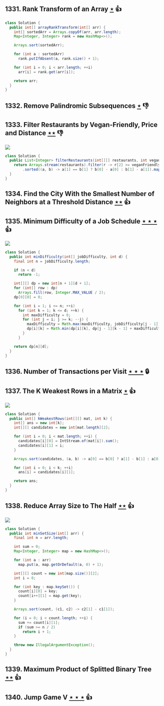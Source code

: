 ## 1331. Rank Transform of an Array [$\star$](https://leetcode.com/problems/rank-transform-of-an-array) :thumbsup:

```java
class Solution {
  public int[] arrayRankTransform(int[] arr) {
    int[] sortedArr = Arrays.copyOf(arr, arr.length);
    Map<Integer, Integer> rank = new HashMap<>();

    Arrays.sort(sortedArr);

    for (int a : sortedArr)
      rank.putIfAbsent(a, rank.size() + 1);

    for (int i = 0; i < arr.length; ++i)
      arr[i] = rank.get(arr[i]);

    return arr;
  }
}
```

## 1332. Remove Palindromic Subsequences [$\star$](https://leetcode.com/problems/remove-palindromic-subsequences) :thumbsdown:

## 1333. Filter Restaurants by Vegan-Friendly, Price and Distance [$\star\star$](https://leetcode.com/problems/filter-restaurants-by-vegan-friendly-price-and-distance) :thumbsdown:

![](https://img.shields.io/badge/-Sort-0F2540.svg?style=flat-square)

```java
class Solution {
  public List<Integer> filterRestaurants(int[][] restaurants, int veganFriendly, int maxPrice, int maxDistance) {
    return Arrays.stream(restaurants).filter(r -> r[2] >= veganFriendly && r[3] <= maxPrice && r[4] <= maxDistance)
        .sorted((a, b) -> a[1] == b[1] ? b[0] - a[0] : b[1] - a[1]).map(i -> i[0]).collect(Collectors.toList());
  }
}
```

## 1334. Find the City With the Smallest Number of Neighbors at a Threshold Distance [$\star\star$](https://leetcode.com/problems/find-the-city-with-the-smallest-number-of-neighbors-at-a-threshold-distance) :thumbsup:

## 1335. Minimum Difficulty of a Job Schedule [$\star\star\star$](https://leetcode.com/problems/minimum-difficulty-of-a-job-schedule) :thumbsup:

![](https://img.shields.io/badge/-Dynamic%20Programming-113285.svg?style=flat-square)

```java
class Solution {
  public int minDifficulty(int[] jobDifficulty, int d) {
    final int n = jobDifficulty.length;

    if (n < d)
      return -1;

    int[][] dp = new int[n + 1][d + 1];
    for (int[] row : dp)
      Arrays.fill(row, Integer.MAX_VALUE / 2);
    dp[0][0] = 0;

    for (int i = 1; i <= n; ++i)
      for (int k = 1; k <= d; ++k) {
        int maxDifficulty = 0;
        for (int j = i; j >= k; --j) {
          maxDifficulty = Math.max(maxDifficulty, jobDifficulty[j - 1]);
          dp[i][k] = Math.min(dp[i][k], dp[j - 1][k - 1] + maxDifficulty);
        }
      }

    return dp[n][d];
  }
}
```

## 1336. Number of Transactions per Visit [$\star\star\star$](https://leetcode.com/problems/number-of-transactions-per-visit) 🔒

## 1337. The K Weakest Rows in a Matrix [$\star$](https://leetcode.com/problems/the-k-weakest-rows-in-a-matrix) :thumbsup:

![](https://img.shields.io/badge/-Binary%20Search-1B813E.svg?style=flat-square)

```java
class Solution {
  public int[] kWeakestRows(int[][] mat, int k) {
    int[] ans = new int[k];
    int[][] candidates = new int[mat.length][2];

    for (int i = 0; i < mat.length; ++i) {
      candidates[i][0] = IntStream.of(mat[i]).sum();
      candidates[i][1] = i;
    }

    Arrays.sort(candidates, (a, b) -> a[0] == b[0] ? a[1] - b[1] : a[0] - b[0]);

    for (int i = 0; i < k; ++i)
      ans[i] = candidates[i][1];

    return ans;
  }
}
```

## 1338. Reduce Array Size to The Half [$\star\star$](https://leetcode.com/problems/reduce-array-size-to-the-half) :thumbsup:

![](https://img.shields.io/badge/-Greedy-0B346E.svg?style=flat-square)

```java
class Solution {
  public int minSetSize(int[] arr) {
    final int n = arr.length;

    int sum = 0;
    Map<Integer, Integer> map = new HashMap<>();

    for (int a : arr)
      map.put(a, map.getOrDefault(a, 0) + 1);

    int[][] count = new int[map.size()][2];
    int i = 0;

    for (int key : map.keySet()) {
      count[i][0] = key;
      count[i++][1] = map.get(key);
    }

    Arrays.sort(count, (c1, c2) -> c2[1] - c1[1]);

    for (i = 0; i < count.length; ++i) {
      sum += count[i][1];
      if (sum >= n / 2)
        return i + 1;
    }

    throw new IllegalArgumentException();
  }
}
```

## 1339. Maximum Product of Splitted Binary Tree [$\star\star$](https://leetcode.com/problems/maximum-product-of-splitted-binary-tree) :thumbsup:

## 1340. Jump Game V [$\star\star\star$](https://leetcode.com/problems/jump-game-v) :thumbsup:
